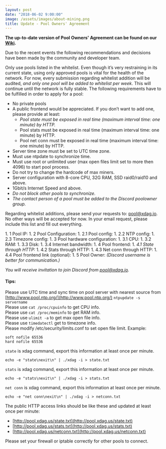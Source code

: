 ```yaml
---
layout: post
date: "2018-06-02 9:00:00"
image: /assets/images/about-mining.png
title: Update - Pool Owners' Agreement
---
```

**The up-to-date version of Pool Owners' Agreement can be found on our [Wiki](https://github.com/XDagger/xdag/wiki/White-List#pool-owners-agreement).**

Due to the recent events the following recommendations and decisions have been made by the community and developer team.

Only use pools listed in the whitelist. Even though it’s very restraining in its current state, using only approved pools is vital for the health of the network. For now, every submission regarding whitelist addition will be audited, <em class="underline">and only one pool will be added to whitelist per week</em>. This will continue until the network is fully stable. The following requirements have to be fulfilled in order to apply for a pool:

* No private pools
* A public frontend would be appreciated. If you don’t want to add one, please provide at least:
  * <em class="underline">Pool state must be exposed in real time (maximum interval time: one minute) by HTTP.</em>
  * Pool stats must be exposed in real time (maximum interval time: one minute) by HTTP.
  * Pool net conn must be exposed in real time (maximum interval time: one minute) by HTTP.
* Server time zone must be set to UTC time zone.
* Must use ntpdate to synchronize time.
* Must use root or unlimited user (max open files limit set to more then 4096) to start pool process.
* Do not try to change the hardcode of max miners.
* Server configuration with 8-core CPU, 32G RAM, SSD raid0/raid10 and above.
* 1Gbit/s Internet Speed and above.
* <em class="underline">Do not block other pools to synchronize.</em>
* <em class="underline">The contact person of a pool must be added to the Discord poolowner group.</em>

Regarding whitelist additions, please send your requests to: [pool@xdag.io](mailto:pool@xdag.io). No other ways will be accepted for now.
In your email request, please include this list and fill out everything.

<div class="no-list-marks" markdown="1">
1. 1 Pool IP:
1. 2 Pool Configuration:
    1. 2.1 Pool config:
    1. 2.2 NTP config:
    1. 2.3 Timezone config:
1. 3 Pool hardware configuration:
    1. 3.1 CPU:
    1. 3.2 RAM:
    1. 3.3 Disk:
    1. 3.4 Internet bandwidth:
1. 4 Pool frontend:
    1. <em class="underline">4.1 State through HTTP:</em>
    1. 4.2 Stats through HTTP:
    1. 4.3 Net conn through HTTP:
    1. 4.4 Pool frontend link (optional):
1. 5 Pool Owner: <em class="underline">(Discord username is better for communication.)</em>
</div>

<em class="underline">You will receive invitation to join Discord from [pool@xdag.io](mailto:pool@xdag.io).</em>

#### Tips:

Please use UTC time and sync time on pool server with nearest source from [http://www.pool.ntp.org/](http://www.pool.ntp.org/)
`ntpupdate -s servername`  
Please use `cat /proc/cpuinfo` to get CPU info.  
Please use `cat /proc/meminfo` to get RAM info.  
Please use `ulimit -a` to get max open file info.  
Please use `timedatectl` get to timezone info.  
Please modify /etc/security/limits.conf to set open file limit.
Example:
```
soft nofile 65536
hard nofile 65536
```

`state` is xdag command, export this information at least once per minute.
```
echo -e "state\nexit\n" | ./xdag -i > state.txt
```

`stats` is xdag command, export this information at least once per minute.
```
echo -e "stats\nexit\n" | ./xdag -i > stats.txt
```

`net conn` is xdag command, export this information at least once per minute.
```
echo -e "net conn\nexit\n" | ./xdag -i > netconn.txt
```

The public HTTP access links should be like these and updated at least once per minute:
* [http://pool.xdag.us/state.txt](http://pool.xdag.us/state.txt)
* [http://pool.xdag.us/stats.txt](http://pool.xdag.us/stats.txt)
* [http://pool.xdag.us/netconn.txt](http://pool.xdag.us/netconn.txt)

Please set your firewall or iptable correctly for other pools to connect.
